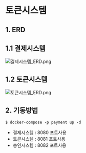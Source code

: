 # 토큰시스템

## 1. ERD
## 1.1 결제시스템
![결제시스템_ERD.png](%EA%B2%B0%EC%A0%9C%EC%8B%9C%EC%8A%A4%ED%85%9C_ERD.png)

## 1.2 토큰시스템
![토큰시스템_ERD.png](%ED%86%A0%ED%81%B0%EC%8B%9C%EC%8A%A4%ED%85%9C_ERD.png)


## 2. 기동방법
```shell
$ docker-compose -p payment up -d
```

- 결제시스템 : 8080 포트사용
- 토큰시스템 : 8081 포트사용
- 승인시스템 : 8082 포트사용
